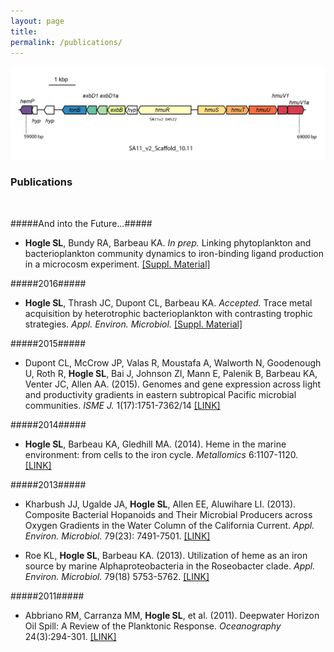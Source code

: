 ```yaml
---
layout: page
title: 
permalink: /publications/
---
```

![desk](/images/SA11_heme_operon.png)
### Publications

<br>

#####And into the Future...#####

* __Hogle SL__, Bundy RA, Barbeau KA. _In prep._ Linking phytoplankton and bacterioplankton community dynamics to iron-binding ligand production in a microcosm experiment. [[Suppl. Material]](/CCE12_ligand_microbes)

<!--* Hogle SL, Dupont CL, Barbeau KA, and others. _In prep._ Converging physiological, geochemical, and molecular evidence for phytoplankton iron-limitation in the California Current Ecosystem-->

#####2016#####

* __Hogle SL__, Thrash JC, Dupont CL, Barbeau KA. _Accepted._ Trace metal acquisition by heterotrophic bacterioplankton with contrasting trophic strategies. _Appl. Environ. Microbiol._ [[Suppl. Material]](/TM_roseo_sar)

#####2015#####

* Dupont CL, McCrow JP, Valas R, Moustafa A, Walworth N, Goodenough U, Roth R, __Hogle SL__, Bai J, Johnson ZI, Mann E, Palenik B, Barbeau KA, Venter JC, Allen AA. (2015). Genomes and gene expression across light and productivity gradients in eastern subtropical Pacific microbial communities. _ISME J._ 1(17):1751-7362/14 [[LINK]](http://www.nature.com/ismej/journal/vaop/ncurrent/full/ismej2014198a.html)

#####2014#####

* __Hogle SL__, Barbeau KA, Gledhill MA. (2014). Heme in the marine environment: from cells to the iron cycle. _Metallomics_ 6:1107-1120. [[LINK]](http://dx.doi.org/10.1039/c4mt00031e)

#####2013#####

* Kharbush JJ, Ugalde JA, __Hogle SL__, Allen EE, Aluwihare LI. (2013). Composite Bacterial Hopanoids and Their Microbial Producers across Oxygen Gradients in the Water Column of the California Current. _Appl. Environ. Microbiol._ 79(23): 7491-7501. [[LINK]](http://aem.asm.org/content/79/23/7491)

* Roe KL, __Hogle SL__, Barbeau KA. (2013). Utilization of heme as an iron source by marine Alphaproteobacteria in the Roseobacter clade. _Appl. Environ. Microbiol._ 79(18) 5753-5762. [[LINK]](http://aem.asm.org/content/79/18/5753)

#####2011#####

* Abbriano RM, Carranza MM, __Hogle SL__, et al. (2011). Deepwater Horizon Oil Spill: A Review of the Planktonic Response. _Oceanography_ 24(3):294-301. [[LINK]](http://www.tos.org/oceanography/archive/24-3_abbriano.html)





